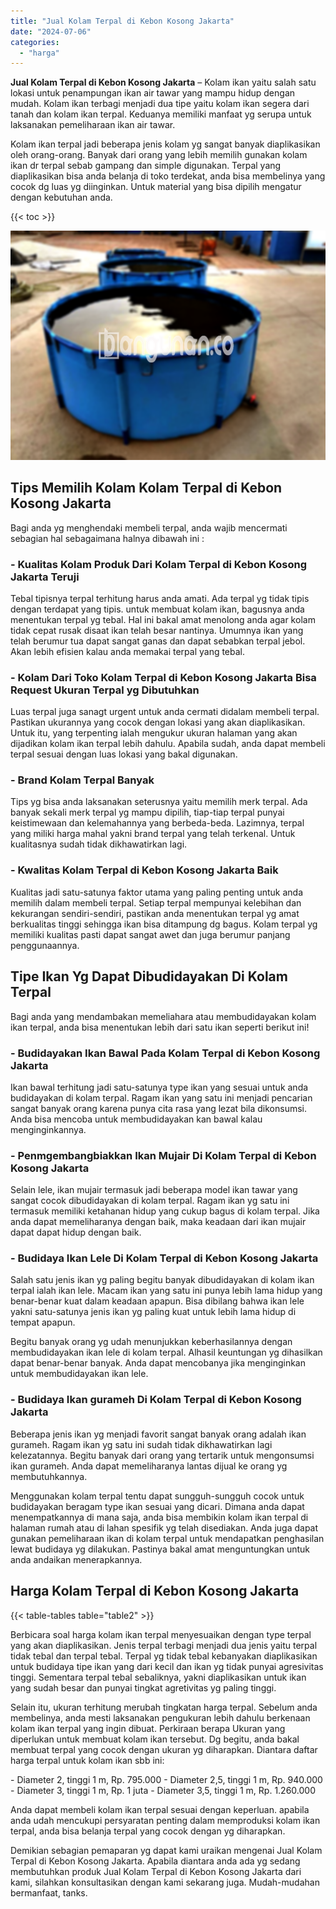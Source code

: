 ```yaml
---
title: "Jual Kolam Terpal di Kebon Kosong Jakarta"
date: "2024-07-06"
categories: 
  - "harga"
---
```


**Jual Kolam Terpal di Kebon Kosong Jakarta** – Kolam ikan yaitu salah satu lokasi untuk penampungan ikan air tawar yang mampu hidup dengan mudah. Kolam ikan terbagi menjadi dua tipe yaitu kolam ikan segera dari tanah dan kolam ikan terpal. Keduanya memiliki manfaat yg serupa untuk laksanakan pemeliharaan ikan air tawar.

Kolam ikan terpal jadi beberapa jenis kolam yg sangat banyak diaplikasikan oleh orang-orang. Banyak dari orang yang lebih memilih gunakan kolam ikan dr terpal sebab gampang dan simple digunakan. Terpal yang diaplikasikan bisa anda belanja di toko terdekat, anda bisa membelinya yang cocok dg luas yg diinginkan. Untuk material yang bisa dipilih mengatur dengan kebutuhan anda.

{{< toc >}}

![Jual Kolam Terpal di Kebon Kosong Jakarta](/images/jual-kolam-terpal-18.png)

## Tips Memilih Kolam Kolam Terpal di Kebon Kosong Jakarta

Bagi anda yg menghendaki membeli terpal, anda wajib mencermati sebagian hal sebagaimana halnya dibawah ini :

### \- Kualitas Kolam Produk Dari Kolam Terpal di Kebon Kosong Jakarta Teruji

Tebal tipisnya terpal terhitung harus anda amati. Ada terpal yg tidak tipis dengan terdapat yang tipis. untuk membuat kolam ikan, bagusnya anda menentukan terpal yg tebal. Hal ini bakal amat menolong anda agar kolam tidak cepat rusak disaat ikan telah besar nantinya. Umumnya ikan yang telah berumur tua dapat sangat ganas dan dapat sebabkan terpal jebol. Akan lebih efisien kalau anda memakai terpal yang tebal.

### \- Kolam Dari Toko Kolam Terpal di Kebon Kosong Jakarta Bisa Request Ukuran Terpal yg Dibutuhkan

Luas terpal juga sanagt urgent untuk anda cermati didalam membeli terpal. Pastikan ukurannya yang cocok dengan lokasi yang akan diaplikasikan. Untuk itu, yang terpenting ialah mengukur ukuran halaman yang akan dijadikan kolam ikan terpal lebih dahulu. Apabila sudah, anda dapat membeli terpal sesuai dengan luas lokasi yang bakal digunakan.

### \- Brand Kolam Terpal Banyak

Tips yg bisa anda laksanakan seterusnya yaitu memilih merk terpal. Ada banyak sekali merk terpal yg mampu dipilih, tiap-tiap terpal punyai keistimewaan dan kelemahannya yang berbeda-beda. Lazimnya, terpal yang miliki harga mahal yakni brand terpal yang telah terkenal. Untuk kualitasnya sudah tidak dikhawatirkan lagi.

### \- Kwalitas Kolam Terpal di Kebon Kosong Jakarta Baik

Kualitas jadi satu-satunya faktor utama yang paling penting untuk anda memilih dalam membeli terpal. Setiap terpal mempunyai kelebihan dan kekurangan sendiri-sendiri, pastikan anda menentukan terpal yg amat berkualitas tinggi sehingga ikan bisa ditampung dg bagus. Kolam terpal yg memiliki kualitas pasti dapat sangat awet dan juga berumur panjang penggunaannya.

## Tipe Ikan Yg Dapat Dibudidayakan Di Kolam Terpal

Bagi anda yang mendambakan memeliahara atau membudidayakan kolam ikan terpal, anda bisa menentukan lebih dari satu ikan seperti berikut ini!

### \- Budidayakan Ikan Bawal Pada Kolam Terpal di Kebon Kosong Jakarta

Ikan bawal terhitung jadi satu-satunya type ikan yang sesuai untuk anda budidayakan di kolam terpal. Ragam ikan yang satu ini menjadi pencarian sangat banyak orang karena punya cita rasa yang lezat bila dikonsumsi. Anda bisa mencoba untuk membudidayakan kan bawal kalau menginginkannya.

### \- Penmgembangbiakkan Ikan Mujair Di Kolam Terpal di Kebon Kosong Jakarta

Selain lele, ikan mujair termasuk jadi beberapa model ikan tawar yang sangat cocok dibudidayakan di kolam terpal. Ragam ikan yg satu ini termasuk memiliki ketahanan hidup yang cukup bagus di kolam terpal. Jika anda dapat memeliharanya dengan baik, maka keadaan dari ikan mujair dapat dapat hidup dengan baik.

### \- Budidaya Ikan Lele Di Kolam Terpal di Kebon Kosong Jakarta

Salah satu jenis ikan yg paling begitu banyak dibudidayakan di kolam ikan terpal ialah ikan lele. Macam ikan yang satu ini punya lebih lama hidup yang benar-benar kuat dalam keadaan apapun. Bisa dibilang bahwa ikan lele yakni satu-satunya jenis ikan yg paling kuat untuk lebih lama hidup di tempat apapun.

Begitu banyak orang yg udah menunjukkan keberhasilannya dengan membudidayakan ikan lele di kolam terpal. Alhasil keuntungan yg dihasilkan dapat benar-benar banyak. Anda dapat mencobanya jika menginginkan untuk membudidayakan ikan lele.

### \- Budidaya Ikan gurameh Di Kolam Terpal di Kebon Kosong Jakarta

Beberapa jenis ikan yg menjadi favorit sangat banyak orang adalah ikan gurameh. Ragam ikan yg satu ini sudah tidak dikhawatirkan lagi kelezatannya. Begitu banyak dari orang yang tertarik untuk mengonsumsi ikan gurameh. Anda dapat memeliharanya lantas dijual ke orang yg membutuhkannya.

Menggunakan kolam terpal tentu dapat sungguh-sungguh cocok untuk budidayakan beragam type ikan sesuai yang dicari. Dimana anda dapat menempatkannya di mana saja, anda bisa membikin kolam ikan terpal di halaman rumah atau di lahan spesifik yg telah disediakan. Anda juga dapat gunakan pemeliharaan ikan di kolam terpal untuk mendapatkan penghasilan lewat budidaya yg dilakukan. Pastinya bakal amat menguntungkan untuk anda andaikan menerapkannya.

## Harga Kolam Terpal di Kebon Kosong Jakarta

{{< table-tables table="table2" >}}

Berbicara soal harga kolam ikan terpal menyesuaikan dengan type terpal yang akan diaplikasikan. Jenis terpal terbagi menjadi dua jenis yaitu terpal tidak tebal dan terpal tebal. Terpal yg tidak tebal kebanyakan diaplikasikan untuk budidaya tipe ikan yang dari kecil dan ikan yg tidak punyai agresivitas tinggi. Sementara terpal tebal sebaliknya, yakni diaplikasikan untuk ikan yang sudah besar dan punyai tingkat agretivitas yg paling tinggi.

Selain itu, ukuran terhitung merubah tingkatan harga terpal. Sebelum anda membelinya, anda mesti laksanakan pengukuran lebih dahulu berkenaan kolam ikan terpal yang ingin dibuat. Perkiraan berapa Ukuran yang diperlukan untuk membuat kolam ikan tersebut. Dg begitu, anda bakal membuat terpal yang cocok dengan ukuran yg diharapkan. Diantara daftar harga terpal untuk kolam ikan sbb ini:

\- Diameter 2, tinggi 1 m, Rp. 795.000 - Diameter 2,5, tinggi 1 m, Rp. 940.000 - Diameter 3, tinggi 1 m, Rp. 1 juta - Diameter 3,5, tinggi 1 m, Rp. 1.260.000

Anda dapat membeli kolam ikan terpal sesuai dengan keperluan. apabila anda udah mencukupi persyaratan penting dalam memproduksi kolam ikan terpal, anda bisa belanja terpal yang cocok dengan yg diharapkan.

Demikian sebagian pemaparan yg dapat kami uraikan mengenai Jual Kolam Terpal di Kebon Kosong Jakarta. Apabila diantara anda ada yg sedang membutuhkan produk Jual Kolam Terpal di Kebon Kosong Jakarta dari kami, silahkan konsultasikan dengan kami sekarang juga. Mudah-mudahan bermanfaat, tanks.
